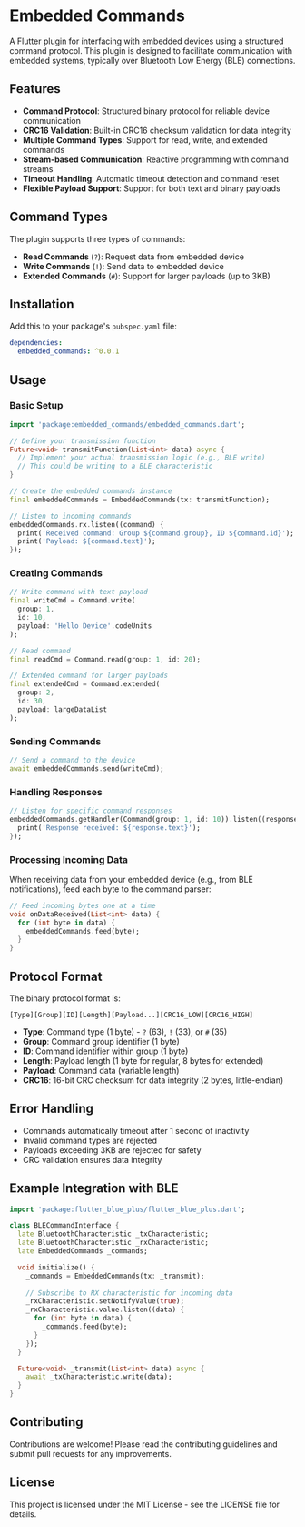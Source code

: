 # Embedded Commands

A Flutter plugin for interfacing with embedded devices using a structured command protocol. This plugin is designed to facilitate communication with embedded systems, typically over Bluetooth Low Energy (BLE) connections.

## Features

- **Command Protocol**: Structured binary protocol for reliable device communication
- **CRC16 Validation**: Built-in CRC16 checksum validation for data integrity
- **Multiple Command Types**: Support for read, write, and extended commands
- **Stream-based Communication**: Reactive programming with command streams
- **Timeout Handling**: Automatic timeout detection and command reset
- **Flexible Payload Support**: Support for both text and binary payloads

## Command Types

The plugin supports three types of commands:

- **Read Commands** (`?`): Request data from embedded device
- **Write Commands** (`!`): Send data to embedded device  
- **Extended Commands** (`#`): Support for larger payloads (up to 3KB)

## Installation

Add this to your package's `pubspec.yaml` file:

```yaml
dependencies:
  embedded_commands: ^0.0.1
```

## Usage

### Basic Setup

```dart
import 'package:embedded_commands/embedded_commands.dart';

// Define your transmission function
Future<void> transmitFunction(List<int> data) async {
  // Implement your actual transmission logic (e.g., BLE write)
  // This could be writing to a BLE characteristic
}

// Create the embedded commands instance
final embeddedCommands = EmbeddedCommands(tx: transmitFunction);

// Listen to incoming commands
embeddedCommands.rx.listen((command) {
  print('Received command: Group ${command.group}, ID ${command.id}');
  print('Payload: ${command.text}');
});
```

### Creating Commands

```dart
// Write command with text payload
final writeCmd = Command.write(
  group: 1, 
  id: 10, 
  payload: 'Hello Device'.codeUnits
);

// Read command
final readCmd = Command.read(group: 1, id: 20);

// Extended command for larger payloads
final extendedCmd = Command.extended(
  group: 2, 
  id: 30,
  payload: largeDataList
);
```

### Sending Commands

```dart
// Send a command to the device
await embeddedCommands.send(writeCmd);
```

### Handling Responses

```dart
// Listen for specific command responses
embeddedCommands.getHandler(Command(group: 1, id: 10)).listen((response) {
  print('Response received: ${response.text}');
});
```

### Processing Incoming Data

When receiving data from your embedded device (e.g., from BLE notifications), feed each byte to the command parser:

```dart
// Feed incoming bytes one at a time
void onDataReceived(List<int> data) {
  for (int byte in data) {
    embeddedCommands.feed(byte);
  }
}
```

## Protocol Format

The binary protocol format is:

```
[Type][Group][ID][Length][Payload...][CRC16_LOW][CRC16_HIGH]
```

- **Type**: Command type (1 byte) - `?` (63), `!` (33), or `#` (35)
- **Group**: Command group identifier (1 byte)
- **ID**: Command identifier within group (1 byte)
- **Length**: Payload length (1 byte for regular, 8 bytes for extended)
- **Payload**: Command data (variable length)
- **CRC16**: 16-bit CRC checksum for data integrity (2 bytes, little-endian)

## Error Handling

- Commands automatically timeout after 1 second of inactivity
- Invalid command types are rejected
- Payloads exceeding 3KB are rejected for safety
- CRC validation ensures data integrity

## Example Integration with BLE

```dart
import 'package:flutter_blue_plus/flutter_blue_plus.dart';

class BLECommandInterface {
  late BluetoothCharacteristic _txCharacteristic;
  late BluetoothCharacteristic _rxCharacteristic;
  late EmbeddedCommands _commands;

  void initialize() {
    _commands = EmbeddedCommands(tx: _transmit);
    
    // Subscribe to RX characteristic for incoming data
    _rxCharacteristic.setNotifyValue(true);
    _rxCharacteristic.value.listen((data) {
      for (int byte in data) {
        _commands.feed(byte);
      }
    });
  }

  Future<void> _transmit(List<int> data) async {
    await _txCharacteristic.write(data);
  }
}
```

## Contributing

Contributions are welcome! Please read the contributing guidelines and submit pull requests for any improvements.

## License

This project is licensed under the MIT License - see the LICENSE file for details.